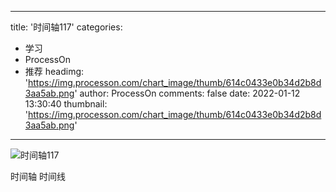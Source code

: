 
---
title: '时间轴117'
categories: 
 - 学习
 - ProcessOn
 - 推荐
headimg: 'https://img.processon.com/chart_image/thumb/614c0433e0b34d2b8d3aa5ab.png'
author: ProcessOn
comments: false
date: 2022-01-12 13:30:40
thumbnail: 'https://img.processon.com/chart_image/thumb/614c0433e0b34d2b8d3aa5ab.png'
---

<div>   
<img class="thumb" alt="时间轴117" src="https://img.processon.com/chart_image/thumb/614c0433e0b34d2b8d3aa5ab.png" referrerpolicy="no-referrer">
<p>时间轴 时间线</p>  
</div>
            